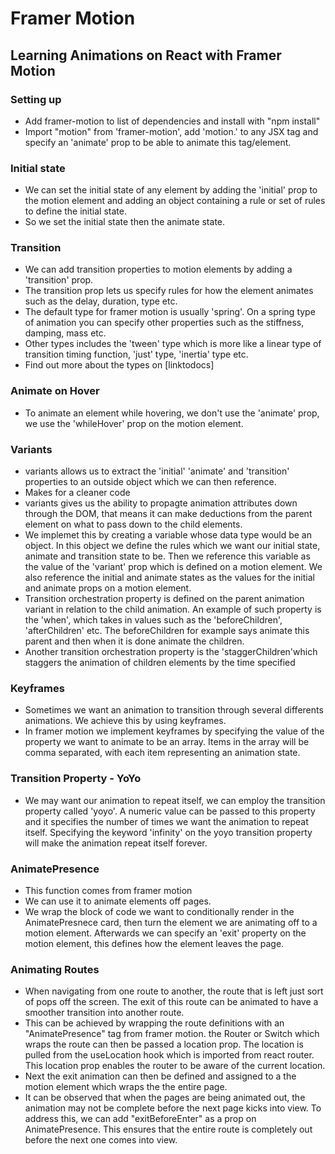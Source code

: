# Framer Motion
## Learning Animations on React with Framer Motion

### Setting up
- Add framer-motion to list of dependencies and install with "npm install"
- Import "motion" from 'framer-motion', add 'motion.' to any JSX tag and specify an 'animate' prop to be able to animate this tag/element. 

### Initial state
- We can set the initial state of any element by adding the 'initial' prop to the motion element and adding an object containing a rule or set of rules to define the initial state. 
- So we set the initial state then the animate state.

### Transition
- We can add transition properties to motion elements by adding a 'transition' prop.
- The transition prop lets us specify rules for how the element animates such as the delay, duration, type etc.
- The default type for framer motion is usually 'spring'. On a spring type of animation you can specify other properties such as the stiffness, damping, mass etc. 
- Other types includes the 'tween' type which is more like a linear type of transition timing function, 'just' type, 'inertia' type etc. 
- Find out more about the types on [linktodocs]

### Animate on Hover
- To animate an element while hovering, we don't use the 'animate' prop, we use the 'whileHover' prop on the motion element.

### Variants
- variants allows us to extract the 'initial' 'animate' and 'transition' properties to an outside object which we can then reference. 
- Makes for a cleaner code
- variants gives us the ability to propagte animation attributes down through the DOM, that means it can make deductions from the parent element on what to pass down to the child elements.
- We implemet this by creating a variable whose data type would be an object. In this object we define the rules which we want our initial state, animate and transition state to be. Then we reference this variable as the value of the 'variant' prop which is defined on a motion element. We also reference the initial and animate states as the values for the initial and animate props on a motion element. 
- Transition orchestration property is defined on the parent animation variant in relation to the child animation. An example of such property is the 'when', which takes in values such as the 'beforeChildren', 'afterChildren' etc. The beforeChildren for example says animate this parent and then when it is done animate the children. 
- Another transition orchestration property is the 'staggerChildren'which staggers the animation of children elements by the time specified

### Keyframes
- Sometimes we want an animation to transition through several differents animations. We achieve this by using keyframes.
- In framer motion we implement keyframes by specifying the value of the property we want to animate to be an array. Items in the array will be comma separated, with each item representing an animation state. 

### Transition Property - YoYo
- We may want our animation to repeat itself, we can employ the transition property called 'yoyo'. A numeric value can be passed to this property and it specifies the number of times we want the animation to repeat itself. Specifying the keyword 'infinity' on the yoyo transition property will make the animation repeat itself forever. 

### AnimatePresence
- This function comes from framer motion
- We can use it to animate elements off pages.
- We wrap the block of code we want to conditionally render in the AnimatePresnece card, then turn the element we are animating off to a motion element. Afterwards we can specify an 'exit' property on the motion element, this defines how the element leaves the page. 


### Animating Routes
- When navigating from one route to another, the route that is left just sort of pops off the screen. The exit of this route can be animated to have a smoother transition into another route.
- This can be achieved by wrapping the route definitions with an "AnimatePresence" tag from framer motion. the Router or Switch which wraps the route can then be passed a location prop. The location is pulled from the useLocation hook which is imported from react router. This location prop enables the router to be aware of the current location.
- Next the exit animation can then be defined and assigned to a the motion element which wraps the the entire page. 
- It can be observed that when the pages are being animated out, the animation may not be complete before the next page kicks into view. To address this, we can add "exitBeforeEnter" as a prop on AnimatePresence. This ensures that the entire route is completely out before the next one comes into view.